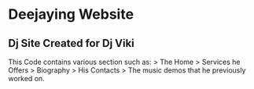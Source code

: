 
# Deejaying Website
## Dj Site Created for Dj Viki

This Code contains various section such as: 
      > The Home
      > Services he Offers
      > Biography
      > His Contacts
      > The music demos that he previously worked on.
